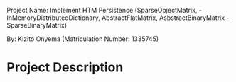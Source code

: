 Project Name: Implement HTM Persistence (SparseObjectMatrix<T>, -	InMemoryDistributedDictionary, AbstractFlatMatrix, AsbstractBinaryMatrix - SparseBinaryMatrix)

By: Kizito Onyema (Matriculation Number: 1335745)
  
# **Project Description**
